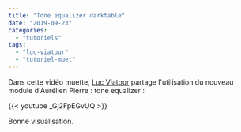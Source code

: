 ```yaml
---
title: "Tone equalizer darktable"
date: "2019-09-23"
categories: 
  - "tutoriels"
tags: 
  - "luc-viatour"
  - "tutoriel-muet"
---
```


Dans cette vidéo muette, [Luc Viatour](https://www.youtube.com/channel/UCNLc97wHCBhgENfkIDiOUPQ) partage l'utilisation du nouveau module d'Aurélien Pierre : tone equalizer : 

{{< youtube _Gj2FpEGvUQ >}}

Bonne visualisation.
